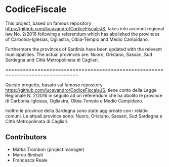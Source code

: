 # CodiceFiscale

This project, based on famous repository https://github.com/lucavandro/CodiceFiscaleJS, takes into account regional law No. 2/2016 following a referendum which has abolished the provinces of Carbonia-Iglesias, Ogliastra, Olbia-Tempio and Medio Campidano.

Furthermore the provinces of Sardinia have been updated with the relevant municipalities. The actual provinces are: Nuoro, Oristano, Sassari, Sud Sardegna and Città Metropolinata di Cagliari.

===============================================================================

Questo progetto, basato sul famoso repository https://github.com/lucavandro/CodiceFiscaleJS, tiene conto della Legge Regionale N. 2/2016 in seguito ad un referendum che ha abolito le province di Carbonia-Iglesias, Ogliastra, Olbia-Tempio e Medio Campidano.

Inoltre le province della Sardegna sono state aggiornate con i relativi comuni. Le attuali province sono: Nuoro, Oristano, Sassari, Sud Sardegna e Città Metropolinata di Cagliari.

## Contributors
- Mattia Trombon (project manager)
- Marco Bimbati
- Francesca Reale
